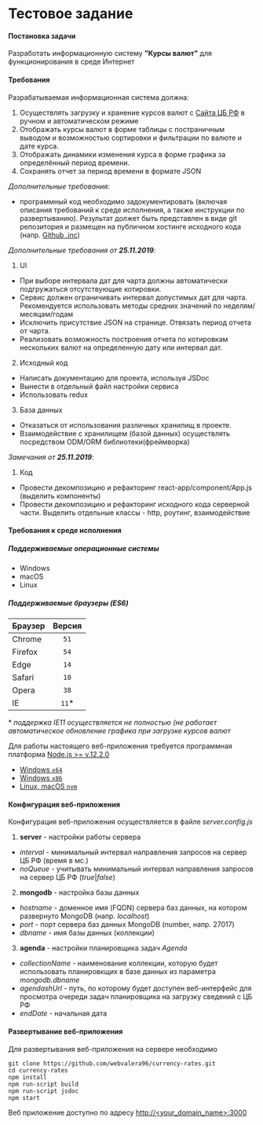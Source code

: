 # Тестовое задание
#### Постановка задачи

Разработать информационную систему **"Курсы валют"** для функционирования в среде Интернет

#### Требования

Разрабатываемая информационная система должна:
1. Осуществлять загрузку и хранение курсов валют с [Сайта ЦБ РФ](https://www.cbr.ru/development/sxml) в ручном 
и автоматическом режиме
2. Отображать курсы валют в форме таблицы с постраничным выводом и возможностью сортировки и фильтрации
по валюте и дате курса.
3. Отображать динамики изменения курса в форме графика за определённый период времени.
4. Сохранять отчет за период времени в формате JSON

*Дополнительные требования*:
* программный код необходимо задокументировать (включая описания требований к среде исполнения, а также
инструкции по развертыванию). Результат должет быть представлен в виде git репозитория и размещен на публичном хостинге
исходного кода (напр. [Github .inc](https://github.com))

*Дополнительные требования от **25.11.2019**:*
1. UI
* При выборе интервала дат для чарта должны автоматически подгружаться отсутствующие котировки.
* Сервис должен ограничивать интервал допустимых дат для чарта. Рекомендуется использовать методы средних
значений по неделям/месяцам/годам
* Исключить присутствие JSON на странице. Отвязать период отчета от чарта.
* Реализовать возможность построения отчета по котировкам нескольких валют на определенную дату или интервал дат.

2. Исходный код
* Написать документацию для проекта, используя JSDoc
* Вынести в отдельный файл настройки сервиса
* Использовать redux

3. База данных
* Отказаться от использования различных хранилищ в проекте.
* Взаимодействие с хранилищем (базой данных) осуществлять посредством ODM/ORM библиотеки(фреймворка)

*Замечания от **25.11.2019**:*
1. Код
* Провести декомпозицию и рефакторинг react-app/component/App.js (выделить компоненты)
* Провести декомпозицию и рефакторинг исходного кода серверной части. Выделить отдельные классы - http, роутинг, 
взаимодействие



#### Требования к среде исполнения
##### Поддерживаемые операционные системы
* Windows
* macOS
* Linux
##### Поддерживаемые браузеры (ES6)

| Браузер | Версия |
| ------- |:------:|
| Chrome  |  `51`  |
| Firefox |  `54`  |
| Edge    |  `14`  |
| Safari  |  `10`  |
| Opera   |  `38`  |
| IE      |  `11`\*  |

\* *поддержка IE11 осуществляется не полностью (не работает автоматическое обновление графика при загрузке курсов валют*

Для работы настоящего веб-приложения требуется программная платформа [Node.js >= v.12.2.0](https://nodejs.org)

* [Windows `x64`](https://nodejs.org/download/release/v12.2.0/node-v12.2.0-x64.msi)
* [Windows `x86`](https://nodejs.org/download/release/v12.2.0/node-v12.2.0-x86.msi)
* [Linux, macOS `nvm`](https://github.com/nvm-sh/nvm)

#### Конфигурация веб-приложения

Конфигурация веб-приложения осуществляется в файле *server.config.js*

1. **server** - настройки работы сервера
* *interval* - минимальный интервал направления запросов на сервер ЦБ РФ (время в мс.)
* *noQueue*  - учитывать минимальный интервал направления запросов на сервер ЦБ РФ (*true*|*false*)

2. **mongodb** - настройка базы данных
* *hostname* - доменное имя (FQDN) сервера баз данных, на котором развернуто MongoDB (напр. *localhost*)
* *port* - порт сервера баз данных MongoDB (number, напр. 27017)
* *dbname* - имя базы данных (коллекции)

3. **agenda** - настройки планировщика задач *Agenda*
* *collectionName* - наименование коллекции, которую будет использовать планировкщих в базе данных
из параметра *mongodb.dbname*
* *agendashUrl* - путь, по которому будет доступен веб-интерфейс для просмотра очереди задач планировщика
на загрузку сведений с ЦБ РФ
* *endDate* - начальная дата

#### Развертывание веб-приложения

Для развертывания веб-приложения на сервере необходимо
```
git clone https://github.com/webvalera96/currency-rates.git
cd currency-rates
npm install
npm run-script build
npm run-script jsdoc
npm start
```
Веб приложение доступно по адресу [http://<your_domain_name>:3000](http://localhost:3000)
